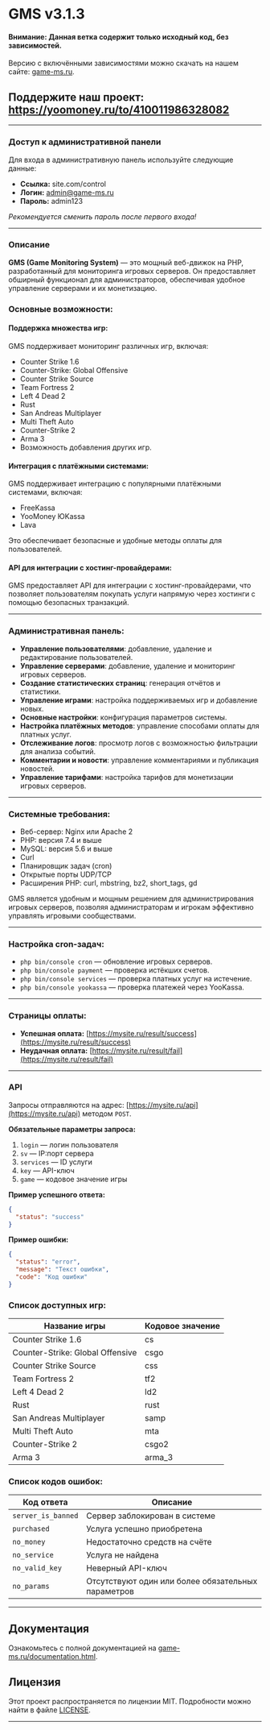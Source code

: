 # GMS v3.1.3

#### Внимание: Данная ветка содержит только исходный код, без зависимостей.

Версию с включёнными зависимостями можно скачать на нашем сайте: [game-ms.ru](https://game-ms.ru).

## Поддержите наш проект: https://yoomoney.ru/to/410011986328082

---


### Доступ к административной панели

Для входа в административную панель используйте следующие данные:

- **Ссылка:** site.com/control
- **Логин:** admin@game-ms.ru
- **Пароль:** admin123

*Рекомендуется сменить пароль после первого входа!*

---

### Описание

**GMS (Game Monitoring System)** — это мощный веб-движок на PHP, разработанный для мониторинга игровых серверов. Он предоставляет обширный функционал для администраторов, обеспечивая удобное управление серверами и их монетизацию.

### Основные возможности:

#### Поддержка множества игр:
GMS поддерживает мониторинг различных игр, включая:
- Counter Strike 1.6
- Counter-Strike: Global Offensive
- Counter Strike Source
- Team Fortress 2
- Left 4 Dead 2
- Rust
- San Andreas Multiplayer
- Multi Theft Auto
- Counter-Strike 2
- Arma 3
- Возможность добавления других игр.

#### Интеграция с платёжными системами:
GMS поддерживает интеграцию с популярными платёжными системами, включая:
- FreeKassa
- YooMoney ЮKassa
- Lava

Это обеспечивает безопасные и удобные методы оплаты для пользователей.

#### API для интеграции с хостинг-провайдерами:
GMS предоставляет API для интеграции с хостинг-провайдерами, что позволяет пользователям покупать услуги напрямую через хостинги с помощью безопасных транзакций.

---

### Административная панель:

- **Управление пользователями**: добавление, удаление и редактирование пользователей.
- **Управление серверами**: добавление, удаление и мониторинг игровых серверов.
- **Создание статистических страниц**: генерация отчётов и статистики.
- **Управление играми**: настройка поддерживаемых игр и добавление новых.
- **Основные настройки**: конфигурация параметров системы.
- **Настройка платёжных методов**: управление способами оплаты для платных услуг.
- **Отслеживание логов**: просмотр логов с возможностью фильтрации для анализа событий.
- **Комментарии и новости**: управление комментариями и публикация новостей.
- **Управление тарифами**: настройка тарифов для монетизации игровых серверов.

---

### Системные требования:

- Веб-сервер: Nginx или Apache 2
- PHP: версия 7.4 и выше
- MySQL: версия 5.6 и выше
- Curl
- Планировщик задач (cron)
- Открытые порты UDP/TCP
- Расширения PHP: curl, mbstring, bz2, short_tags, gd

GMS является удобным и мощным решением для администрирования игровых серверов, позволяя администраторам и игрокам эффективно управлять игровыми сообществами.

---

### Настройка cron-задач:

- `php bin/console cron` — обновление игровых серверов.
- `php bin/console payment` — проверка истёкших счетов.
- `php bin/console services` — проверка платных услуг на истечение.
- `php bin/console yookassa` — проверка платежей через YooKassa.

---

### Страницы оплаты:

- **Успешная оплата:** [https://mysite.ru/result/success](https://mysite.ru/result/success)
- **Неудачная оплата:** [https://mysite.ru/result/fail](https://mysite.ru/result/fail)

---

### API

Запросы отправляются на адрес: [https://mysite.ru/api](https://mysite.ru/api) методом `POST`.

**Обязательные параметры запроса:**
1. `login` — логин пользователя
2. `sv` — IP:порт сервера
3. `services` — ID услуги
4. `key` — API-ключ
5. `game` — кодовое значение игры

**Пример успешного ответа:**
```json
{
  "status": "success"
}
```

**Пример ошибки:**
```json
{
  "status": "error",
  "message": "Текст ошибки",
  "code": "Код ошибки"
}
```

### Список доступных игр:

| Название игры                    | Кодовое значение |
|----------------------------------|------------------|
| Counter Strike 1.6               | cs               |
| Counter-Strike: Global Offensive | csgo             |
| Counter Strike Source            | css              |
| Team Fortress 2                  | tf2              |
| Left 4 Dead 2                    | ld2              |
| Rust                             | rust             |
| San Andreas Multiplayer          | samp             |
| Multi Theft Auto                 | mta              |
| Counter-Strike 2                 | csgo2            |
| Arma 3                           | arma_3           |

### Список кодов ошибок:

| Код ответа      | Описание                                              |
|-----------------|-------------------------------------------------------|
| `server_is_banned` | Сервер заблокирован в системе                       |
| `purchased`        | Услуга успешно приобретена                          |
| `no_money`         | Недостаточно средств на счёте                       |
| `no_service`       | Услуга не найдена                                   |
| `no_valid_key`     | Неверный API-ключ                                   |
| `no_params`        | Отсутствуют один или более обязательных параметров  |

---

## Документация

Ознакомьтесь с полной документацией на [game-ms.ru/documentation.html](https://game-ms.ru/documentation.html).

## Лицензия

Этот проект распространяется по лицензии MIT. Подробности можно найти в файле [LICENSE](./LICENSE.MD).


---